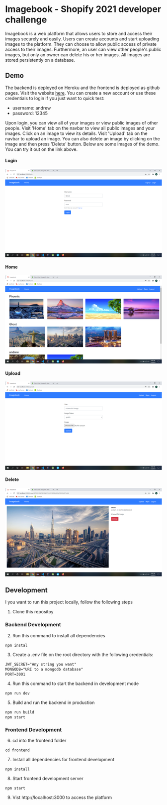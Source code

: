 # Imagebook - Shopify 2021 developer challenge

Imagebook is a web platform that allows users to store and access their images securely and easily. Users can create accounts and start uploading images to the platform. They can choose to allow public access of private access to their images. Furthermore, an user can view other people's public images, but only an owner can delete his or her images. All images are stored persistently on a database. 

## Demo

The backend is deployed on Heroku and the frontend is deployed as github pages. Visit the website [here](https://andrewta999.github.io/Imagebook). 
You can create a new account or use these credentials to login if you just want to quick test: 
- username: andrew
- password: 12345 

Upon login, you can view all of your images or view public images of other people. Visit 'Home' tab on the navbar to view all public images and your images. Click on an image to view its details. Visit 'Upload' tab on the navbar to upload an image. You can also delete an image by clicking on the image and then press 'Delete' button. Below are some images of the demo. You can try it out on the link above.

#### Login
![login](https://github.com/andrewta999/Imagebook/blob/master/img/login.png)

#### Home
![home](https://github.com/andrewta999/Imagebook/blob/master/img/home.png)

#### Upload
![upload](https://github.com/andrewta999/Imagebook/blob/master/img/upload.png)

#### Delete
![delete](https://github.com/andrewta999/Imagebook/blob/master/img/delete.png)

## Development

I you want to run this project locally, follow the following steps

1. Clone this repositoy

### Backend Development

2. Run this command to install all dependencies
```
npm instal
```

3. Create a .env file on the root directory with the following credentials: 
```
JWT_SECRET="Any string you want"
MONGODB="URI to a mongodb database"
PORT=3001
```

4. Run this command to start the backend in development mode
```
npm run dev
```

5. Build and run the backend in production
```
npm run build
npm start
```

### Frontend Development
6. cd into the frontend folder
```
cd frontend
```

7. Install all dependencies for frontend development
```
npm install
```

8. Start frontend development server 
```
npm start
```

9. Vist http://localhost:3000 to access the platform
